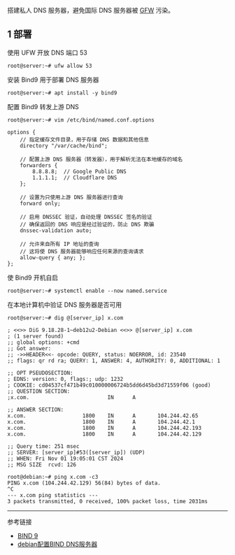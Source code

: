 搭建私人 DNS 服务器，避免国际 DNS 服务器被 [GFW](https://zh.wikipedia.org/zh-hans/%E9%98%B2%E7%81%AB%E9%95%BF%E5%9F%8E) 污染。

## 1 部署

使用 UFW 开放 DNS 端口 53

```shell
root@server:~# ufw allow 53
```

安装 Bind9 用于部署 DNS 服务器

```shell
root@server:~# apt install -y bind9
```

配置 Bind9 转发上游 DNS

```shell
root@server:~# vim /etc/bind/named.conf.options
```

```
options {
    // 指定缓存文件目录，用于存储 DNS 数据和其他信息
    directory "/var/cache/bind";

    // 配置上游 DNS 服务器（转发器），用于解析无法在本地缓存的域名
    forwarders {
        8.8.8.8;  // Google Public DNS
        1.1.1.1;  // Cloudflare DNS
    };

    // 设置为只使用上游 DNS 服务器进行查询
    forward only;

    // 启用 DNSSEC 验证，自动处理 DNSSEC 签名的验证
    // 确保返回的 DNS 响应是经过验证的，防止 DNS 欺骗
    dnssec-validation auto;

    // 允许来自所有 IP 地址的查询
    // 这将使 DNS 服务器能够响应任何来源的查询请求
    allow-query { any; };
};
```

使 Bind9 开机自启

```shell
root@server:~# systemctl enable --now named.service
```

在本地计算机中验证 DNS 服务器是否可用

```shell
root@server:~# dig @[server_ip] x.com
```

```
; <<>> DiG 9.18.28-1~deb12u2-Debian <<>> @[server_ip] x.com
; (1 server found)
;; global options: +cmd
;; Got answer:
;; ->>HEADER<<- opcode: QUERY, status: NOERROR, id: 23540
;; flags: qr rd ra; QUERY: 1, ANSWER: 4, AUTHORITY: 0, ADDITIONAL: 1

;; OPT PSEUDOSECTION:
; EDNS: version: 0, flags:; udp: 1232
; COOKIE: cd04537cf471b49c010000006724b5dd6d45bd3d71559f06 (good)
;; QUESTION SECTION:
;x.com.                         IN      A

;; ANSWER SECTION:
x.com.                  1800    IN      A       104.244.42.65
x.com.                  1800    IN      A       104.244.42.1
x.com.                  1800    IN      A       104.244.42.193
x.com.                  1800    IN      A       104.244.42.129

;; Query time: 251 msec
;; SERVER: [server_ip]#53([server_ip]) (UDP)
;; WHEN: Fri Nov 01 19:05:01 CST 2024
;; MSG SIZE  rcvd: 126

root@debian:~# ping x.com -c3
PING x.com (104.244.42.129) 56(84) bytes of data.
^C
--- x.com ping statistics ---
3 packets transmitted, 0 received, 100% packet loss, time 2031ms
```

---

参考链接

- [BIND 9](https://gitlab.isc.org/isc-projects/bind9)
- [debian配置BIND DNS服务器](https://blog.csdn.net/qq_51470638/article/details/138235472)

